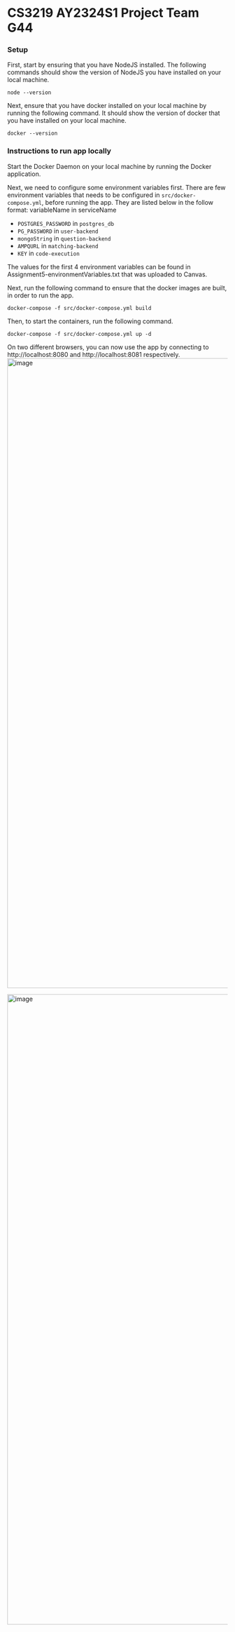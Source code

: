 # CS3219 AY2324S1 Project Team G44

### Setup

First, start by ensuring that you have NodeJS installed. The following commands should show the version of NodeJS you have installed on your local machine.
```
node --version
```

Next, ensure that you have docker installed on your local machine by running the following command. It should show the version of docker that you have installed on your local machine.
```
docker --version
```
### Instructions to run app locally

Start the Docker Daemon on your local machine by running the Docker application.

Next, we need to configure some environment variables first. There are few environment variables that needs to be configured in `src/docker-compose.yml`, before running the app. They are listed below in the follow format: variableName in serviceName
* `POSTGRES_PASSWORD` in `postgres_db`
* `PG_PASSWORD` in `user-backend`
* `mongoString` in `question-backend`
* `AMPQURL` in `matching-backend`
* `KEY` in `code-execution`

The values for the first 4 environment variables can be found in Assignment5-environmentVariables.txt that was uploaded to Canvas.

Next, run the following command to ensure that the docker images are built, in order to run the app.
```
docker-compose -f src/docker-compose.yml build
```
Then, to start the containers, run the following command.
```
docker-compose -f src/docker-compose.yml up -d
```

On two different browsers, you can now use the app by connecting to http://localhost:8080 and http://localhost:8081 respectively.
<img width="1437" alt="image" src="https://github.com/CS3219-AY2324S1/ay2324s1-course-assessment-g44/assets/61372278/af189d4d-89d4-4d1e-9ff3-ccb8331f1f69">

<img width="1438" alt="image" src="https://github.com/CS3219-AY2324S1/ay2324s1-course-assessment-g44/assets/61372278/98f64c2d-558c-4bd4-b680-fba32bca5ab7">
